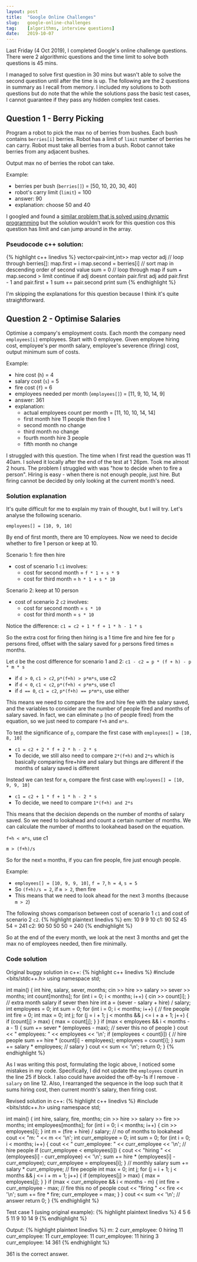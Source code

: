 ```yaml
---
layout: post
title:  "Google Online Challenges"
slug:   google-online-challenges
tag:    [algorithms, interview questions]
date:   2019-10-07
---
```


Last Friday (4 Oct 2019), I completed Google's online challenge questions. There were 2 algorithmic questions and the time limit to solve both questions is 45 mins.

I managed to solve first question in 30 mins but wasn't able to solve the second question until after the time is up. The following are the 2 questions in summary as I recall from memory. I included my solutions to both questions but do note that the while the solutions pass the basic test cases, I cannot guarantee if they pass any hidden complex test cases.

## Question 1 - Berry Picking
Program a robot to pick the max no of berries from bushes. Each bush contains `berries[i]` berries. Robot has a limit of `limit` number of berries he can carry. Robot must take all berries from a bush. Robot cannot take berries from any adjacent bushes.

Output max no of berries the robot can take.

Example:
- berries per bush (`berries[]`) = [50, 10, 20, 30, 40]
- robot's carry limit (`limit`) = 100
- answer: 90
- explanation: choose 50 and 40

I googled and found a [similar problem that is solved using dynamic programming](https://stackoverflow.com/questions/4487438/maximum-sum-of-non-consecutive-elements) but the solution wouldn't work for this question cos this question has limit and can jump around in the array.

### Pseudocode c++ solution:
{% highlight c++ linedivs %}
  vector<pair<int,int>> map
  vector<int> adj
  // loop through berries[]:
    map.first = i
    map.second = berries[i]
  // sort map in descending order of second value
  sum = 0
  // loop through map
    if sum + map.second > limit
      continue
    if adj doesnt contain pair.first
      adj add pair.first - 1 and pair.first + 1
      sum += pair.second
  print sum
{% endhighlight %}

I'm skipping the explanations for this question because I think it's quite straightforward.

## Question 2 - Optimise Salaries
Optimise a company's employment costs. Each month the company need `employees[i]` employees. Start with 0 employee. Given employee hiring cost, employee's per month salary, employee's severence (firing) cost, output minimum sum of costs.

Example:
- hire cost (`h`) = 4
- salary cost (`s`) = 5
- fire cost (`f`) = 6
- employees needed per month (`employees[]`) = [11, 9, 10, 14, 9]
- answer: 361
- explanation:
  - actual employees count per month = [11, 10, 10, 14, 14]
  - first month hire 11 people then fire 1
  - second month no change
  - third month no change
  - fourth month hire 3 people
  - fifth month no change

I struggled with this question. The time when I first read the question was 11 40am. I solved it locally after the end of the test at 1 26pm. Took me almost 2 hours. The problem I struggled with was "how to decide when to fire a person". Hiring is easy - when there is not enough people, just hire. But firing cannot be decided by only looking at the current month's need.

### Solution explanation
It's quite difficult for me to explain my train of thought, but I will try. Let's analyse the following scenario.

`employees[] = [10, 9, 10]`

By end of first month, there are 10 employees. Now we need to decide whether to fire 1 person or keep at 10.

Scenario 1: fire then hire
- cost of scenario 1 `c1` involves:
  - cost for second month = `f * 1 + s * 9`
  - cost for third month = `h * 1 + s * 10`

Scenario 2: keep at 10 person
- cost of scenario 2 `c2` involves:
  - cost for second month = `s * 10`
  - cost for third month = `s * 10`

Notice the difference: `c1 = c2 + 1 * f + 1 * h - 1 * s`

So the extra cost for firing then hiring is a 1 time fire and hire fee for `p` persons fired, offset with the salary saved for `p` persons fired times `m` months.

Let `d` be the cost difference for scenario 1 and 2: `c1 - c2 = p * (f + h) - p * m * s`
- if `d > 0`, `c1 > c2`, `p*(f+h) > p*m*s`, use c2
- if `d < 0`, `c1 < c2`, `p*(f+h) < p*m*s`, use c1
- if `d == 0`, `c1 = c2`, `p*(f+h) == p*m*s`, use either

This means we need to compare the fire and hire fee with the salary saved, and the variables to consider are the number of people fired and months of salary saved. In fact, we can eliminate `p` (no of people fired) from the equation, so we just need to compare `f+h` and `m*s`.

To test the significance of `p`, compare the first case with `employees[] = [10, 8, 10]`
- `c1 = c2 + 2 * f + 2 * h - 2 * s`
- To decide, we still also need to compare `2*(f+h)` and `2*s` which is basically comparing fire+hire and salary
  but things are different if the months of salary saved is different

Instead we can test for `m`, compare the first case with `employees[] = [10, 9, 9, 10]`
- `c1 = c2 + 1 * f + 1 * h - 2 * s`
- To decide, we need to compare `1*(f+h) and 2*s`

This means that the decision depends on the number of months of salary saved. So we need to lookahead and count a certain number of months. We can calculate the number of months to lookahead based on the equation.

`f+h < m*s`, use c1

`m > (f+h)/s`

So for the next `m` months, if you can fire people, fire just enough people.

Example:
- `employees[] = [10, 9, 9, 10]`, `f = 7`, `h = 4`, `s = 5`
- So `(f+h)/s = 2`, if `m > 2`, then fire
- This means that we need to look ahead for the next 3 months (because `m > 2`)

The following shows comparison between cost of scenario 1 `c1` and cost of scenario 2 `c2`.
{% highlight plaintext linedivs %}
em:   10  9  9 10
c1:   90 52 45 54 = 241
c2:   90 50 50 50 = 240
{% endhighlight %}

So at the end of the every month, we look at the next 3 months and get the max no of employees needed, then fire minimally.

### Code solution
Original buggy solution in c++:
{% highlight c++ linedivs %}
#include <bits/stdc++.h>
using namespace std;

int main() {
  int hire, salary, sever, months;
  cin >> hire >> salary >> sever >> months;
  int count[months];
  for (int i = 0; i < months; i++) {
    cin >> count[i];
  }
  // extra month salary if sever then hire
  int a = (sever - salary + hire) / salary;
  int employees = 0;
  int sum = 0;
  for (int i = 0; i < months; i++) {
    // fire people
    int fire = 0;
    int max = 0;
    int j;
    for (j = i + 1; j < months && j <= i + a + 1; j++) {
      if (count[j] > max) {
        max = count[j];
      }
    }
    if (max < employees && i < months - a - 1) {
      sum += sever * (employees - max); // sever this no of people
    }
    cout << " employees: " << employees << '\n';
    if (employees < count[i]) { // hire people
      sum += hire * (count[i] - employees);
      employees = count[i];
    }
    sum += salary * employees; // salary
  }
  cout << sum << '\n';
  return 0;
}
{% endhighlight %}

As I was writing this post, formulating the logic above, I noticed some mistakes in my code. Specifically, I did not update the `employees` count in the line 25 if block. I also could have avoided the off-by-1s if I remove `- salary` on line 12. Also, I rearranged the sequence in the loop such that it sums hiring cost, then current month's salary, then firing cost.

Revised solution in c++:
{% highlight c++ linedivs %}
#include <bits/stdc++.h>
using namespace std;

int main() {
  int hire, salary, fire, months;
  cin >> hire >> salary >> fire >> months;
  int employees[months];
  for (int i = 0; i < months; i++) {
    cin >> employees[i];
  }
  int m = (fire + hire) / salary; // no of months to lookahead
  cout << "m: " << m << '\n';
  int curr_employee = 0;
  int sum = 0;
  for (int i = 0; i < months; i++) {
    cout << " curr_employee: " << curr_employee << '\n';
    // hire people
    if (curr_employee < employees[i]) {
      cout << "hiring " << (employees[i] - curr_employee) << '\n';
      sum += hire * (employees[i] - curr_employee);
      curr_employee = employees[i];
    }
    // monthly salary
    sum += salary * curr_employee;
    // fire people
    int max = 0;
    int j;
    for (j = i + 1; j < months && j <= i + m + 1; j++) {
      if (employees[j] > max) {
        max = employees[j];
      }
    }
    if (max < curr_employee && i < months - m) {
      int fire = curr_employee - max; // fire this no of people
      cout << "firing " << fire << '\n';
      sum += fire * fire;
      curr_employee = max;
    }
  }
  cout << sum << '\n'; // answer
  return 0;
}
{% endhighlight %}

Test case 1 (using original example):
{% highlight plaintext linedivs %}
4 5 6 5
11 9 10 14 9
{% endhighlight %}

Output:
{% highlight plaintext linedivs %}
m: 2
 curr_employee: 0
hiring 11
 curr_employee: 11
 curr_employee: 11
 curr_employee: 11
hiring 3
 curr_employee: 14
361
{% endhighlight %}

361 is the correct answer.